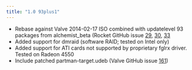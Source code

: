 ```yaml
---
title: "1.0 93plus1"
---
```


- Rebase against Valve 2014-02-17 ISO combined with updatelevel 93 packages from alchemist_beta (Rocket GitHub issue [29](https://github.com/steamos-community/stephensons-rocket/issues/29), [30](https://github.com/steamos-community/stephensons-rocket/issues/30), [33](https://github.com/steamos-community/stephensons-rocket/issues/33)
- Added support for dmraid (software RAID; tested on Intel only)
- Added support for ATI cards not supported by proprietary fglrx driver. Tested on Radeon 4550
- Include patched partman-target.udeb (Valve GitHub issue [161](https://github.com/ValveSoftware/SteamOS/issues/161))

